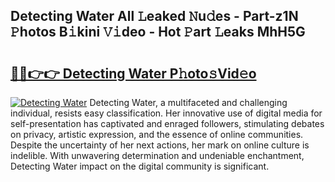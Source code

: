 ## Detecting Water All 𝙻eaked 𝙽u𝚍es - Part-z1N 𝙿hotos B𝚒kini 𝚅𝚒deo - Hot 𝙿art 𝙻eaks MhH5G

# <h2><a href="http://ld4w2n7.urlbe.top/?page=Detecting+Water">🔗🔗👉👉 Detecting Water P𝚑oto𝚜Vid𝚎o</a></h2>

[![Detecting Water](https://i.imgur.com/eBuTRDB.gif)](http://ld4w2n7.urlbe.top/?page=Detecting+Water)
Detecting Water, a multifaceted and challenging individual, resists easy classification. Her innovative use of digital media for self-presentation has captivated and enraged followers, stimulating debates on privacy, artistic expression, and the essence of online communities. Despite the uncertainty of her next actions, her mark on online culture is indelible. With unwavering determination and undeniable enchantment, Detecting Water impact on the digital community is significant.
